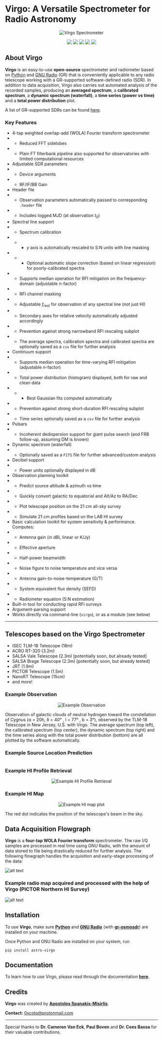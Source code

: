 # Virgo: A Versatile Spectrometer for Radio Astronomy
<p align="center">
  <img src="https://i.imgur.com/lH2OOTd.png?raw=true" alt="Virgo Spectrometer"/>
</p>

<p align="center">
  <a href="https://joss.theoj.org/papers/612c2634c1dd83749e95a93449740861"><img src="https://joss.theoj.org/papers/612c2634c1dd83749e95a93449740861/status.svg"></a>
  <img src="https://img.shields.io/badge/python-2.7%20%7C%203.x-green"/>
  <img src="https://img.shields.io/pypi/v/astro-virgo"/>
  <img src="http://img.shields.io/badge/powered%20by-AstroPy-orange.svg?style=flat"/>
  <img src="https://img.shields.io/github/license/0xCoto/Virgo?color=yellow"/>
</p>


## About Virgo
**Virgo** is an easy-to-use **open-source** spectrometer and radiometer based on [Python](https://www.python.org) and [GNU Radio](https://wiki.gnuradio.org) (GR) that is conveniently applicable to any radio telescope working with a GR-supported software-defined radio (SDR). In addition to data acquisition, Virgo also carries out automated analysis of the recorded samples, producing an **averaged spectrum**, a **calibrated spectrum**, a **dynamic spectrum (waterfall)**, a **time series (power vs time)** and a **total power distribution** plot.

A list of GR-supported SDRs can be found [here](https://wiki.gnuradio.org/index.php/Hardware).

### Key Features

- 4-tap weighted overlap-add (WOLA) Fourier transform spectrometer
- - Reduced FFT sidelobes
- - Plain FT filterbank pipeline also supported for observatories with limited computational resources
- Adjustable SDR parameters
- - Device arguments
- - RF/IF/BB Gain
- Header file
- - Observation parameters automatically passed to corresponding `.header` file
- - Includes logged MJD (at observation *t<sub>0</sub>*)
- Spectral line support
- - Spectrum calibration
- - - *y* axis is automatically rescaled to S:N units with line masking
- - - Optional automatic slope correction (based on linear regression) for poorly-calibrated spectra
- - Supports median operation for RFI mitigation on the frequency-domain (adjustable *n*-factor)
- - RFI channel masking
- - Adjustable *f*<sub>rest</sub> for observation of any spectral line (not just HI)
- - Secondary axes for relative velocity automatically adjusted accordingly
- - Prevention against strong narrowband RFI rescaling subplot
- - The average spectra, calibration spectra and calibrated spectra are optionally saved as a `csv` file for further analysis
- Continuum support
- - Supports median operation for time-varying RFI mitigation (adjustable *n*-factor)
- - Total power distribution (histogram) displayed, both for raw and clean data
- - - Best Gaussian fits computed automatically
- - Prevention against strong short-duration RFI rescaling subplot
- - Time series optionally saved as a `csv` file for further analysis
- Pulsars
- - Incoherent dedispersion support for giant pulse search (and FRB follow-up, assuming DM is known)
- Dynamic spectrum (waterfall)
- - Optionally saved as a `FITS` file for further advanced/custom analysis
- Decibel support
- - Power units optionally displayed in dB
- Observation planning toolkit
- - Predict source altitude & azimuth vs time
- - Quickly convert galactic to equatorial and Alt/Az to RA/Dec
- - Plot telescope position on the 21 cm all-sky survey
- - Simulate 21 cm profiles based on the LAB HI survey
- Basic calculation toolkit for system sensitivity & performance. Computes:
- - Antenna gain (in dBi, linear or K/Jy)
- - Effective aperture
- - Half-power beamwidth
- - Noise figure to noise temperature and vice versa
- - Antenna gain-to-noise-temperature (G/T)
- - System equivalent flux density (SEFD)
- - Radiometer equation (S:N estimation)
- Built-in tool for conducting rapid RFI surveys
- Argument-parsing support
- Works directly via command-line (`virgo`), or as a module (see below)

---

## Telescopes based on the Virgo Spectrometer
- ISEC TLM-18 Telescope (18m)
- ACRO RT-320 (3.2m)
- SALSA Vale Telescope (2.3m) [potentially soon, but already tested]
- SALSA Brage Telescope (2.3m) [potentially soon, but already tested]
- JRT (1.9m)
- PICTOR Telescope (1.5m)
- NanoRT Telescope (15cm)
- and more!

### Example Observation
<p align="center">
  <img src="https://i.imgur.com/ROPPWza.png" alt="Example Observation"/>
</p>
Observation of galactic clouds of neutral hydrogen toward the constellation of Cygnus (α = 20h, δ = 40° , l = 77° , b = 3°), observed by the TLM-18 Telescope in New Jersey, U.S. with Virgo. The average spectrum (top left), the calibrated spectrum (top center), the dynamic spectrum (top right) and the time series along with the total power distribution (bottom) are all plotted by the software automatically.

### Example Source Location Prediction
<p align="center">
  <img src="https://i.imgur.com/jnGJEvQ.png" alt=""/>
</p>

### Example HI Profile Retrieval
<p align="center">
  <img src="https://i.imgur.com/HHSkDJM.png" alt="Example HI Profile Retrieval"/>
</p>

### Example HI Map
<p align="center">
  <img src="https://i.imgur.com/bvg4r4c.png" alt="Example HI map plot"/>
</p>
The red dot indicates the position of the telescope's beam in the sky.

## Data Acquisition Flowgraph
**Virgo** is a **four-tap WOLA Fourier transform** spectrometer. The raw I/Q samples are processed in real time using GNU Radio, with the amount of data stored to file being drastically reduced for further analysis. The following flowgraph handles the acquisition and early-stage processing of the data:

![alt text](https://i.imgur.com/5tR7WjL.png "Data Acquisition Flowgraph")

### Example radio map acquired and processed with the help of Virgo (PICTOR Northern HI Survey)
![alt text](https://i.imgur.com/pYgMAhW.png "PICTOR HI Survey")

## Installation
To use **Virgo**, make sure **[Python](https://www.python.org/)** and **[GNU Radio](https://wiki.gnuradio.org/index.php/InstallingGR)** (with **[gr-osmosdr](https://osmocom.org/projects/gr-osmosdr/wiki)**) are installed on your machine.

Once Python and GNU Radio are installed on your system, run

```
pip install astro-virgo
```

## Documentation
To learn how to use Virgo, please read through the documentation **[here](https://virgo.readthedocs.io/en/latest/)**.

## Credits
**Virgo** was created by **[Apostolos Spanakis-Misirlis](https://www.github.com/0xCoto/)**.

**Contact:** [0xcoto@protonmail.com](mailto:0xcoto@protonmail.com)

---

Special thanks to **Dr. Cameron Van Eck**, **Paul Boven** and **Dr. Cees Bassa** for their valuable contributions.

